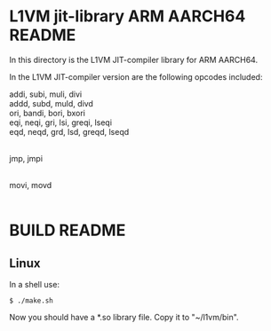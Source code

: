 L1VM jit-library ARM AARCH64 README
===================================
In this directory is the L1VM JIT-compiler library for ARM AARCH64.


In the L1VM JIT-compiler version are the following opcodes included:

addi, subi, muli, divi <br>
addd, subd, muld, divd <br>
ori, bandi, bori, bxori <br>
eqi, neqi, gri, lsi, greqi, lseqi <br>
eqd, neqd, grd, lsd, greqd, lseqd <br><br>

jmp, jmpi <br><br>

movi, movd <br><br>


BUILD README
============
Linux
-----
In a shell use:

```
$ ./make.sh
```

Now you should have a *.so library file. Copy it to "~/l1vm/bin".

